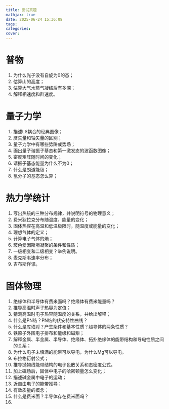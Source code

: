 ```yaml
---
title: 面试真题
mathjax: true
date: 2025-06-24 15:36:08
tags:
categories:
cover:
---
```


# 普物
1. 为什么光子没有自旋为0的态；
2. 估算山的高度；
3. 估算大气水蒸气凝结后有多深；
4. 解释相速度和群速度。

# 量子力学

1. 描述LS耦合的经典图像；
2. 赝矢量和轴矢量的区别；
3. 量子力学中有哪些势阱或势场；
4. 画出量子谐振子基态和第一激发态的波函数图像；
5. 密度矩阵随时间的变化；
6. 谐振子基态能量为什么不为0；
7. 什么是朗道能级；
8. 氢分子的基态怎么算；

# 热力学统计

1. 写出热统的三种分布规律，并说明符号的物理意义；
2. 费米狄拉克分布随温度、能量的变化；
3. 固体热容在高温和低温极限时，随温度或能量的变化；
4. 理想气体的定义；
5. 计算电子气体的熵；
6. 玻色爱因斯坦凝聚的条件和性质；
7. 一级相变和二级相变？举例说明。
8. 麦克斯韦速率分布；
9. 吉布斯佯谬。

# 固体物理

1. 绝缘体和半导体有费米面吗？绝缘体有费米能量吗？
2. 推导高温时声子热容为定值；
3. 猜测高温时电子热容随温度的关系，并给出解释；
4. 什么是PN结？PN结的伏安特性曲线？
5. 什么是库珀对？产生条件和基本性质？超导体的两条性质？
6. 铁原子外围电子排布和能级和磁矩；
7. 解释金属、半金属、半导体、绝缘体、拓扑绝缘体的能带结构和导电性质之间的关系；
8. 为什么电子未填满的能带可以导电，为什么Mg可以导电。
9. 布拉格衍射公式；
10. 推导抛物线能带结构的电子色散关系和态密度公式。
11. 加上磁场后，固体中电子的哈密顿量怎么变化；
12. 描述碱金属中电子的运动；
13. 近自由电子的能带推导；
14. 有效质量的概念；
15. 什么是费米面？半导体存在费米面吗？
16. 